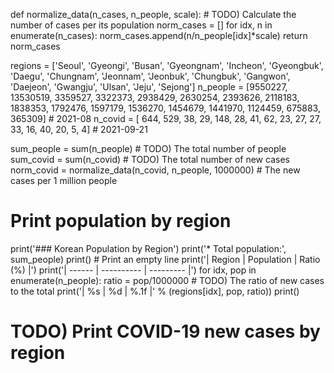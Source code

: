 def normalize_data(n_cases, n_people, scale):
    # TODO) Calculate the number of cases per its population
    norm_cases = []
    for idx, n in enumerate(n_cases):
        norm_cases.append(n/n_people[idx]*scale)
    return norm_cases

regions  = ['Seoul', 'Gyeongi', 'Busan', 'Gyeongnam', 'Incheon', 'Gyeongbuk', 'Daegu', 'Chungnam', 'Jeonnam', 'Jeonbuk', 'Chungbuk', 'Gangwon', 'Daejeon', 'Gwangju', 'Ulsan', 'Jeju', 'Sejong']
n_people = [9550227,  13530519, 3359527,     3322373,   2938429,     2630254, 2393626,    2118183,   1838353,   1792476,    1597179,   1536270,   1454679,   1441970, 1124459, 675883,   365309] # 2021-08
n_covid  = [    644,       529,      38,          29,       148,          28,      41,         62,        23,        27,         27,        33,        16,        40,      20,      5,        4] # 2021-09-21

sum_people = sum(n_people) # TODO) The total number of people
sum_covid  = sum(n_covid) # TODO) The total number of new cases
norm_covid = normalize_data(n_covid, n_people, 1000000) # The new cases per 1 million people

# Print population by region
print('### Korean Population by Region')
print('* Total population:', sum_people)
print() # Print an empty line
print('| Region | Population | Ratio (%) |')
print('| ------ | ---------- | --------- |')
for idx, pop in enumerate(n_people):
    ratio = pop/1000000 # TODO) The ratio of new cases to the total
    print('| %s | %d | %.1f |' % (regions[idx], pop, ratio))
print()

# TODO) Print COVID-19 new cases by region
